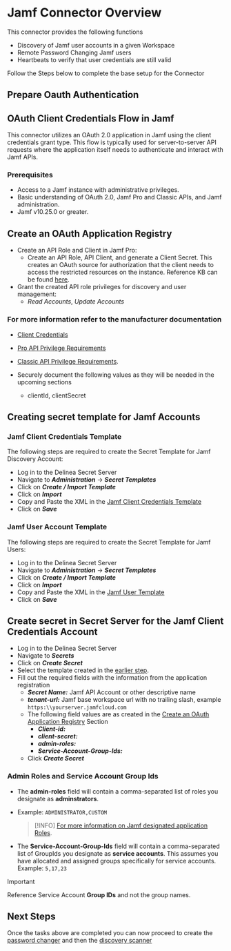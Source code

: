 # Jamf Connector Overview

This connector provides the following functions  

- Discovery of Jamf user accounts in a given Workspace
- Remote Password Changing Jamf users
- Heartbeats to verify that user credentials are still valid

Follow the Steps below to complete the base setup for the Connector

## Prepare Oauth Authentication

## OAuth Client Credentials Flow in Jamf

This connector utilizes an OAuth 2.0 application in Jamf using the client credentials grant type. This flow is typically used for server-to-server API requests where the application itself needs to authenticate and interact with Jamf APIs.
​
### Prerequisites

- Access to a Jamf instance with administrative privileges.
- Basic understanding of OAuth 2.0, Jamf Pro and Classic APIs, and Jamf administration.
- Jamf v10.25.0 or greater.

## Create an OAuth Application Registry
- Create an API Role and Client in Jamf Pro:
  - Create an API Role, API Client, and generate a Client Secret. This creates an OAuth source for authorization that the client needs to access the restricted resources on the instance. Reference KB can be found [here](https://learn.jamf.com/bundle/jamf-pro-documentation-current/page/API_Roles_and_Clients.html). 
- Grant the created API role privileges for discovery and user management:
  - *Read Accounts*, *Update Accounts*

### For more information refer to the manufacturer documentation
  - [Client Credentials](https://developer.jamf.com/jamf-pro/docs/client-credentials)
  - [Pro API Privilege Requirements](https://developer.jamf.com/jamf-pro/docs/privileges-and-deprecations)
  - [Classic API Privilege Requirements](https://developer.jamf.com/jamf-pro/docs/classic-api-minimum-required-privileges-and-endpoint-mapping).

- Securely document the following values as they will be needed in the upcoming sections
  - clientId, clientSecret

## Creating secret template for Jamf Accounts 

### Jamf Client Credentials Template

The following steps are required to create the Secret Template for Jamf Discovery Account:

- Log in to the Delinea Secret Server 
- Navigate to ***Administration*** -> ***Secret Templates***
- Click on ***Create / Import Template***
- Click on ***Import***
- Copy and Paste the XML in the [Jamf Client Credentials Template](./Templates/Jamf%20Client%20Credentials.xml)
- Click on ***Save***

### Jamf User Account Template

The following steps are required to create the Secret Template for Jamf Users:

- Log in to the Delinea Secret Server 
- Navigate to ***Administration*** -> ***Secret Templates***
- Click on ***Create / Import Template***
- Click on ***Import***
- Copy and Paste the XML in the [Jamf User Template](./Templates/Jamf%20User%20Account.xml)
- Click on ***Save***

## Create secret in Secret Server for the Jamf Client Credentials Account
 
- Log in to the Delinea Secret Server 
- Navigate to ***Secrets***
- Click on ***Create Secret***
- Select the template created in the [earlier step](#Jamf-discovery-account-template).
- Fill out the required fields with the information from the application registration
    - ***Secret Name:*** Jamf API Account or other descriptive name
    - ***tenant-url:*** Jamf base workspace url with no trailing slash, example ```https:\\yourserver.jamfcloud.com```
  - The following field values are as created in the [Create an OAuth Application Registry](#create-an-oauth-application-registry) Section
    - ***Client-id:***
    - ***client-secret:***
    - ***admin-roles:***
    - ***Service-Account-Group-Ids:***
  - Click ***Create Secret***

### Admin Roles and Service Account Group Ids
- The **admin-roles** field will contain a comma-separated list of roles you designate as **adminstrators**. 
- Example: ```ADMINISTRATOR,CUSTOM```
  > [!INFO]
  > [For more information on Jamf designated application Roles](https://learn.jamf.com/bundle/jamf-pro-documentation-current/page/Jamf_Pro_User_Accounts_and_Groups.html).
  
- The **Service-Account-Group-Ids** field will contain a comma-separated list of GroupIds you designate as **service accounts**. This assumes you have allocated and assigned groups specifically for service accounts. 
  Example: ```5,17,23```
> [!IMPORTANT]
> Reference Service Account **Group IDs** and not the group names.

## Next Steps

Once the tasks above are completed you can now proceed to create the [password changer](./RemotePasswordChanger/readme.md) and then the [discovery scanner](./Discovery/readme.md) 


